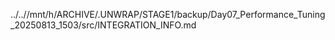 ../..//mnt/h/ARCHIVE/.UNWRAP/STAGE1/backup/Day07_Performance_Tuning_20250813_1503/src/INTEGRATION_INFO.md